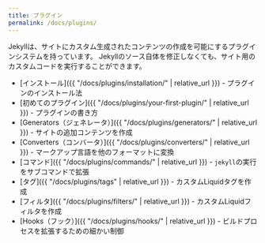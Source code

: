 ```yaml
---
title: プラグイン
permalink: /docs/plugins/
---
```

<!-- ---
title: Plugins
permalink: /docs/plugins/
--- -->

Jekyllは、サイトにカスタム生成されたコンテンツの作成を可能にするプラグインシステムを持っています。 Jekyllのソース自体を修正しなくても、サイト用のカスタムコードを実行することができます。

<!-- Jekyll has a plugin system with hooks that allow you to create custom generated
content specific to your site. You can run custom code for your site without
having to modify the Jekyll source itself. -->

* [インストール]({{ "/docs/plugins/installation/" | relative_url }}) - プラグインのインストール法
* [初めてのプラグイン]({{ "/docs/plugins/your-first-plugin/" | relative_url }}) - プラグインの書き方
* [Generators（ジェネレータ）]({{ "/docs/plugins/generators/" | relative_url }}) - サイトの追加コンテンツを作成
* [Converters（コンバータ）]({{ "/docs/plugins/converters/" | relative_url }}) - マークアップ言語を他のフォーマットに変換
* [コマンド]({{ "/docs/plugins/commands/" | relative_url }}) - `jekyll`の実行をサブコマンドで拡張
* [タグ]({{ "/docs/plugins/tags" | relative_url }}) - カスタムLiquidタグを作成
* [フィルタ]({{ "/docs/plugins/filters/" | relative_url }}) - カスタムLiquidフィルタを作成
* [Hooks（フック）]({{ "/docs/plugins/hooks/" | relative_url }}) - ビルドプロセスを拡張するための細かい制御

<!-- * [Installation](/docs/plugins/installation/) - How to install plugins
* [Your first plugin](/docs/plugins/your-first-plugin/) - How to write plugins
* [Generators](/docs/plugins/generators/) - Create additional content on your site
* [Converters](/docs/plugins/converters/) - Change a markup language into another format
* [Commands](/docs/plugins/commands/) - Extend the `jekyll` executable with subcommands
* [Tags](/docs/plugins/tags) - Create custom Liquid tags
* [Filters](/docs/plugins/filters/) - Create custom Liquid filters
* [Hooks](/docs/plugins/hooks/) - Fine-grained control to extend the build process -->
